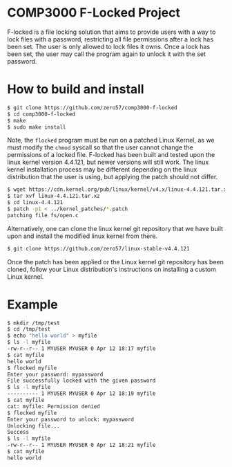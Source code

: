 # COMP3000 F-Locked Project

F-locked is a file locking solution that aims to provide users with a way to
lock files with a password, restricting all file permissions after a lock has
been set. The user is only allowed to lock files it owns. Once a lock has been
set, the user may call the program again to unlock it with the set password.

# How to build and install
```bash
$ git clone https://github.com/zero57/comp3000-f-locked
$ cd comp3000-f-locked
$ make
$ sudo make install
```

Note, the `flocked` program must be run on a patched Linux Kernel, as we must
modify the `chmod` syscall so that the user cannot change the permissions of a
locked file. F-locked has been built and tested upon the linux kernel version
4.4.121, but newer versions will still work. The linux kernel installation
process may be different depending on the linux distribution that the user is
using, but applying the patch should not differ.

```bash
$ wget https://cdn.kernel.org/pub/linux/kernel/v4.x/linux-4.4.121.tar.xz
$ tar xvf linux-4.4.121.tar.xz
$ cd linux-4.4.121
$ patch -p1 < ../kernel_patches/*.patch
patching file fs/open.c
```

Alternatively, one can clone the linux kernel git repository that we have built
upon and install the modified linux kernel from there.

```bash
$ git clone https://github.com/zero57/linux-stable-v4.4.121
```

Once the patch has been applied or the Linux kernel git repository has been
cloned, follow your Linux distribution's instructions on installing a custom
Linux kernel.

# Example
```bash
$ mkdir /tmp/test
$ cd /tmp/test
$ echo "hello world" > myfile
$ ls -l myfile
-rw-r--r-- 1 MYUSER MYUSER 0 Apr 12 18:17 myfile
$ cat myfile
hello world
$ flocked myfile
Enter your password: mypassword
File successfully locked with the given password
$ ls -l myfile
---------- 1 MYUSER MYUSER 0 Apr 12 18:19 myfile
$ cat myfile
cat: myfile: Permission denied
$ flocked myfile
Enter your password to unlock: mypassword
Unlocking file...
Success
$ ls -l myfile
-rw-r--r-- 1 MYUSER MYUSER 0 Apr 12 18:21 myfile
$ cat myfile
hello world
```
